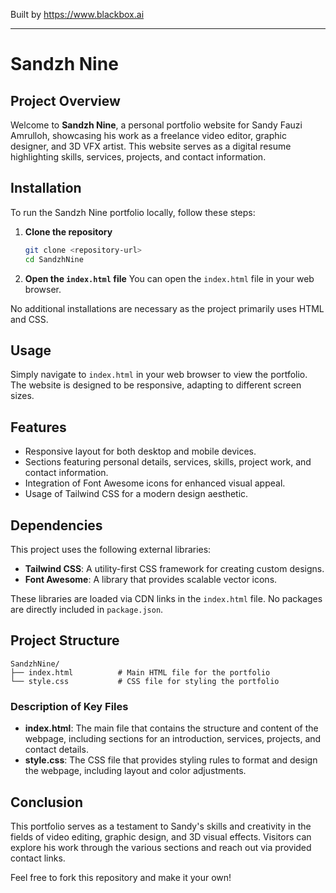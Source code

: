 
Built by https://www.blackbox.ai

---

# Sandzh Nine

## Project Overview
Welcome to **Sandzh Nine**, a personal portfolio website for Sandy Fauzi Amrulloh, showcasing his work as a freelance video editor, graphic designer, and 3D VFX artist. This website serves as a digital resume highlighting skills, services, projects, and contact information.

## Installation
To run the Sandzh Nine portfolio locally, follow these steps:

1. **Clone the repository**
   ```bash
   git clone <repository-url>
   cd SandzhNine
   ```

2. **Open the `index.html` file**
   You can open the `index.html` file in your web browser.

No additional installations are necessary as the project primarily uses HTML and CSS.

## Usage
Simply navigate to `index.html` in your web browser to view the portfolio. The website is designed to be responsive, adapting to different screen sizes.

## Features
- Responsive layout for both desktop and mobile devices.
- Sections featuring personal details, services, skills, project work, and contact information.
- Integration of Font Awesome icons for enhanced visual appeal.
- Usage of Tailwind CSS for a modern design aesthetic.

## Dependencies
This project uses the following external libraries:

- **Tailwind CSS**: A utility-first CSS framework for creating custom designs.
- **Font Awesome**: A library that provides scalable vector icons.

These libraries are loaded via CDN links in the `index.html` file. No packages are directly included in `package.json`.

## Project Structure
```plaintext
SandzhNine/
├── index.html          # Main HTML file for the portfolio
└── style.css           # CSS file for styling the portfolio
```

### Description of Key Files
- **index.html**: The main file that contains the structure and content of the webpage, including sections for an introduction, services, projects, and contact details.
- **style.css**: The CSS file that provides styling rules to format and design the webpage, including layout and color adjustments.

## Conclusion
This portfolio serves as a testament to Sandy's skills and creativity in the fields of video editing, graphic design, and 3D visual effects. Visitors can explore his work through the various sections and reach out via provided contact links.

Feel free to fork this repository and make it your own!